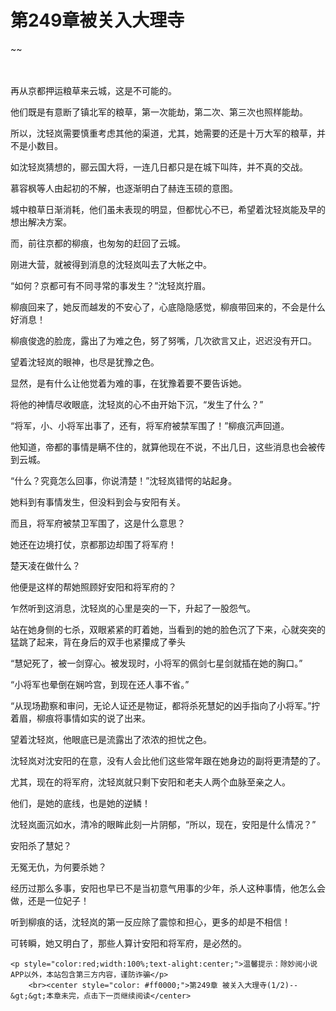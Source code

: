 # 第249章被关入大理寺
~~
    	    <p name="pagetop" href="javascript:void(0);" onclick="return false" style="line-height: 35px;padding: 10px;color: #333;"> </p><p>再从京都押运粮草来云城，这是不可能的。</p><p>他们既是有意断了镇北军的粮草，第一次能劫，第二次、第三次也照样能劫。</p><p>所以，沈轻岚需要慎重考虑其他的渠道，尤其，她需要的还是十万大军的粮草，并不是小数目。</p><p>如沈轻岚猜想的，郦云国大将，一连几日都只是在城下叫阵，并不真的交战。</p><p>慕容枫等人由起初的不解，也逐渐明白了赫连玉硕的意图。</p><p>城中粮草日渐消耗，他们虽未表现的明显，但都忧心不已，希望着沈轻岚能及早的想出解决方案。</p><p>而，前往京都的柳痕，也匆匆的赶回了云城。</p><p>刚进大营，就被得到消息的沈轻岚叫去了大帐之中。</p><p>“如何？京都可有不同寻常的事发生？”沈轻岚拧眉。</p><p>柳痕回来了，她反而越发的不安心了，心底隐隐感觉，柳痕带回来的，不会是什么好消息！</p><p>柳痕俊逸的脸庞，露出了为难之色，努了努嘴，几次欲言又止，迟迟没有开口。</p><p>望着沈轻岚的眼神，也尽是犹豫之色。</p><p>显然，是有什么让他觉着为难的事，在犹豫着要不要告诉她。</p><p>将他的神情尽收眼底，沈轻岚的心不由开始下沉，“发生了什么？”</p><p>“将军，小、小将军出事了，还有，将军府被禁军围了！”柳痕沉声回道。</p><p>他知道，帝都的事情是瞒不住的，就算他现在不说，不出几日，这些消息也会被传到云城。</p><p>“什么？究竟怎么回事，你说清楚！”沈轻岚错愕的站起身。</p><p>她料到有事情发生，但没料到会与安阳有关。</p><p>而且，将军府被禁卫军围了，这是什么意思？</p><p>她还在边境打仗，京都那边却围了将军府！</p><p>楚天凌在做什么？</p><p>他便是这样的帮她照顾好安阳和将军府的？</p><p>乍然听到这消息，沈轻岚的心里是突的一下，升起了一股怨气。</p><p>站在她身侧的七杀，双眼紧紧的盯着她，当看到的她的脸色沉了下来，心就突突的猛跳了起来，背在身后的双手也紧攥成了拳头</p><p>“慧妃死了，被一剑穿心。被发现时，小将军的佩剑七星剑就插在她的胸口。”</p><p>“小将军也晕倒在娴吟宫，到现在还人事不省。”</p><p>“从现场勘察和审问，无论人证还是物证，都将杀死慧妃的凶手指向了小将军。”拧着眉，柳痕将事情如实的说了出来。</p><p>望着沈轻岚，他眼底已是流露出了浓浓的担忧之色。</p><p>沈轻岚对沈安阳的在意，没有人会比他们这些常年跟在她身边的副将更清楚的了。</p><p>尤其，现在的将军府，沈轻岚就只剩下安阳和老夫人两个血脉至亲之人。</p><p>他们，是她的底线，也是她的逆鳞！</p><p>沈轻岚面沉如水，清冷的眼眸此刻一片阴郁，“所以，现在，安阳是什么情况？”</p><p>安阳杀了慧妃？</p><p>无冤无仇，为何要杀她？</p><p>经历过那么多事，安阳也早已不是当初意气用事的少年，杀人这种事情，他怎么会做，还是一位妃子！</p><p>听到柳痕的话，沈轻岚的第一反应除了震惊和担心，更多的却是不相信！</p><p>可转瞬，她又明白了，那些人算计安阳和将军府，是必然的。</p>
    	
   	<p style="color:red;width:100%;text-alight:center;">温馨提示：除妙阅小说APP以外，本站包含第三方内容，谨防诈骗</p>
    	<br><center style="color: #ff0000;">第249章 被关入大理寺(1/2)--&gt;&gt;本章未完，点击下一页继续阅读</center>
    	